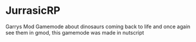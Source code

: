 # JurrasicRP
Garrys Mod Gamemode about dinosaurs coming back to life and once again see them in gmod, this gamemode was made in nutscript

